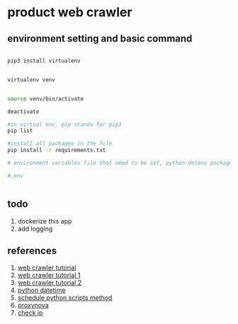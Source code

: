 # product web crawler



## environment setting and basic command
``` bash

pip3 install virtualenv


virtualenv venv


source venv/bin/activate

deactivate 

#in virtual env, pip stands for pip3
pip list

#install all packages in the file
pip install -r requirements.txt

# environment variables file that need to be set, python-dotenv package will pick up values from these files

#.env



```

## todo
1. dockerize this app
2. add logging


## references
1. [web crawler tutorial](https://medium.com/marketingdatascience/selenium%E6%95%99%E5%AD%B8-%E4%B8%80-%E5%A6%82%E4%BD%95%E4%BD%BF%E7%94%A8webdriver-send-keys-988816ce9bed)
2. [web crawler tutorial 1](https://titangene.github.io/article/python-crawler-note.html)
3. [web crawler tutorial 2](https://brightdata.com/blog/how-tos/how-to-use-beautiful-soup-for-web-scraping-with-python?kw=&cpn=18020763274&cam=aw_proxy-pmax_en___&utm_matchtype=&cq_src=google_ads&cq_cmp=18020763274&cq_term=&cq_plac=&cq_net=x&cq_plt=gp&utm_term=&utm_campaign=proxy-pmax_en&utm_source=adwords&utm_medium=ppc&utm_content=&hsa_acc=1393175403&hsa_cam=18020763274&hsa_grp=&hsa_ad=&hsa_src=x&hsa_tgt=&hsa_kw=&hsa_mt=&hsa_net=adwords&hsa_ver=3&gclid=Cj0KCQiA7bucBhCeARIsAIOwr-85cXyhZQmiaj6xAJSqNTOFPV3n6FnJ9ml6aroCpug2W1Dm2HfEMkMaAirYEALw_wcB)
4. [python datetime](https://www.freecodecamp.org/news/python-datetime-now-how-to-get-todays-date-and-time/)
5. [schedule python scripts method](https://nschdr.medium.com/running-scheduled-python-tasks-in-a-docker-container-bf9ea2e8a66c)
6. [proxynova](https://www.proxynova.com/proxy-server-list/country-tw/)
7. [check ip](https://httpbin.org/ip)
